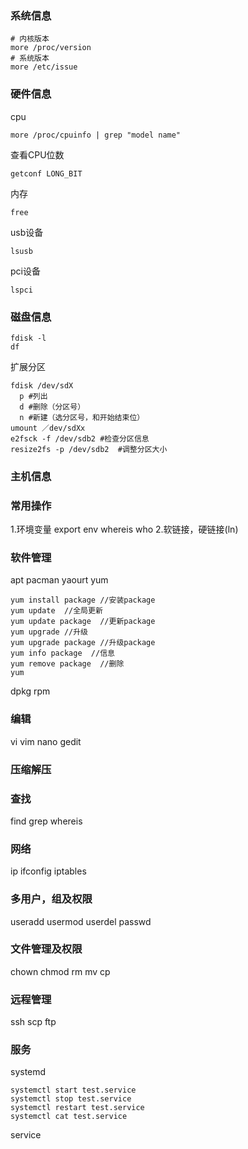 ### 系统信息
```
# 内核版本
more /proc/version
# 系统版本
more /etc/issue
```
### 硬件信息
cpu
```
more /proc/cpuinfo | grep "model name"
```
查看CPU位数
```
getconf LONG_BIT
```
内存
```
free
```
usb设备
```
lsusb
```
pci设备
```
lspci
```
### 磁盘信息
```
fdisk -l
df
```
扩展分区
```
fdisk /dev/sdX
  p #列出
  d #删除（分区号）
  n #新建（选分区号，和开始结束位）
umount ／dev/sdXx
e2fsck -f /dev/sdb2 #检查分区信息
resize2fs -p /dev/sdb2  #调整分区大小

```
### 主机信息
### 常用操作
1.环境变量
export
env
whereis
who
2.软链接，硬链接(ln)
### 软件管理
apt
pacman
yaourt
yum
```
yum install package //安装package
yum update  //全局更新
yum update package  //更新package
yum upgrade //升级
yum upgrade package //升级package
yum info package  //信息
yum remove package  //删除
yum 
```
dpkg
rpm
### 编辑
vi
vim
nano
gedit
### 压缩解压
### 查找
find
grep
whereis
### 网络
ip
ifconfig
iptables
### 多用户，组及权限
useradd
usermod
userdel
passwd
### 文件管理及权限
chown
chmod
rm
mv
cp
### 远程管理
ssh
scp
ftp
### 服务
systemd
```
systemctl start test.service
systemctl stop test.service
systemctl restart test.service
systemctl cat test.service
```
service
